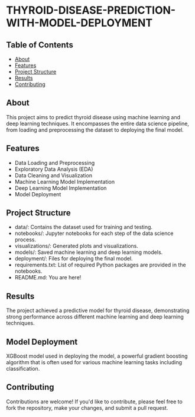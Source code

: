 # THYROID-DISEASE-PREDICTION-WITH-MODEL-DEPLOYMENT

## Table of Contents

- [About](#about)
- [Features](#features)
- [Project Structure](#project-structure)
- [Results](#results)
- [Contributing](#contributing)


## About

This project aims to predict thyroid disease using machine learning and deep learning techniques. It encompasses the entire data science pipeline, from loading and preprocessing the dataset to deploying the final model.

## Features

- Data Loading and Preprocessing
- Exploratory Data Analysis (EDA)
- Data Cleaning and Visualization
- Machine Learning Model Implementation
- Deep Learning Model Implementation
- Model Deployment

## Project Structure
- data/: Contains the dataset used for training and testing.
- notebooks/: Jupyter notebooks for each step of the data science process.
- visualizations/: Generated plots and visualizations.
- models/: Saved machine learning and deep learning models.
- deployment/: Files for deploying the final model.
- requirements.txt: List of required Python packages are provided in the notebooks.
- README.md: You are here!

## Results
The project achieved a predictive model for thyroid disease, demonstrating strong performance across different machine learning and deep learning techniques.

## Model Deployment
XGBoost model used in deploying the model, a powerful gradient boosting algorithm that is often used for various machine learning tasks including classification.

## Contributing
Contributions are welcome! If you'd like to contribute, please feel free to fork the repository, make your changes, and submit a pull request.



